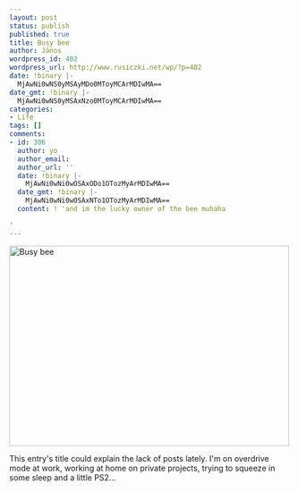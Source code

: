 ```yaml
---
layout: post
status: publish
published: true
title: Busy bee
author: János
wordpress_id: 402
wordpress_url: http://www.rusiczki.net/wp/?p=402
date: !binary |-
  MjAwNi0wNS0yMSAyMDo0MToyMCArMDIwMA==
date_gmt: !binary |-
  MjAwNi0wNS0yMSAxNzo0MToyMCArMDIwMA==
categories:
- Life
tags: []
comments:
- id: 306
  author: yo
  author_email: 
  author_url: ''
  date: !binary |-
    MjAwNi0wNi0wOSAxODo1OTozMyArMDIwMA==
  date_gmt: !binary |-
    MjAwNi0wNi0wOSAxNTo1OTozMyArMDIwMA==
  content: ! 'and im the lucky owner of the bee muhaha

'
---
```

<p><a href="http://www.flickr.com/photos/janos/150467498/"><img src="http://static.flickr.com/52/150467498_3dfe8b72f2.jpg" alt="Busy bee" width="500" height="358" border="0" class="image" /></a></p>
<p>This entry's title could explain the lack of posts lately. I'm on overdrive mode at work, working at home on private projects, trying to squeeze in some sleep and a little PS2...</p>
